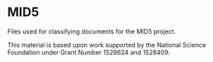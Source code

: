 # MID5
Files used for classifying documents for the MID5 project.

This material is based upon work supported by the National Science Foundation under Grant Number 1528624 and 1528409.
